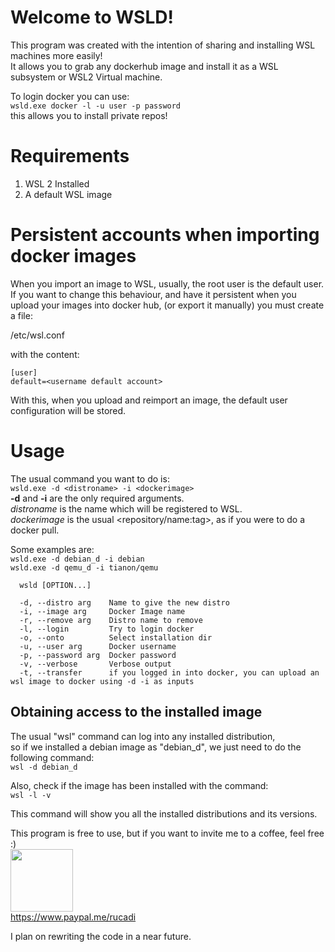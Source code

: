 # Welcome to WSLD!

This program was created with the intention of sharing and installing WSL machines more easily! <br>
It allows you to grab any dockerhub image and install it as a WSL subsystem or WSL2 Virtual machine.<br>



To login docker you can use:  
``
wsld.exe docker -l -u user -p password
``  
this allows you to install private repos!



# Requirements

1. WSL 2 Installed  
2. A default WSL image

# Persistent accounts when importing docker images

When you import an image to WSL, usually, the root user is the default user. 
If you want to change this behaviour, and have it persistent when you upload your images into docker hub, (or export it manually)
you must create a file:

/etc/wsl.conf

with the content:
```
[user]
default=<username default account>
```

With this, when you upload and reimport an image, the default user configuration will be stored.

# Usage

The usual command you want to do is:  
``
wsld.exe -d <distroname> -i <dockerimage> 
``  
**-d** and **-i** are the only required arguments.  
*distroname* is the name which will be registered to WSL.  
*dockerimage* is the usual <repository/name:tag>, as if you were to do a docker pull.  

Some examples are:  
``
wsld.exe -d debian_d -i debian
``  
``
wsld.exe -d qemu_d -i tianon/qemu
``  
~~~
  wsld [OPTION...]

  -d, --distro arg    Name to give the new distro
  -i, --image arg     Docker Image name
  -r, --remove arg    Distro name to remove
  -l, --login         Try to login docker
  -o, --onto          Select installation dir
  -u, --user arg      Docker username
  -p, --password arg  Docker password
  -v, --verbose       Verbose output
  -t, --transfer      if you logged in into docker, you can upload an wsl image to docker using -d -i as inputs

~~~

## Obtaining access to the installed image

The usual "wsl" command can log into any installed distribution,  
so if we installed a debian image as "debian_d", we just need to do the following command:  
``
wsl -d debian_d
``  

Also, check if the image has been installed with the command:  
``
wsl -l -v
``  

This command will show you all the installed distributions and its versions.

This program is free to use, but if you want to invite me to a coffee, feel free :)  
<img src="https://logos-download.com/wp-content/uploads/2016/03/Pay_Pal_logotype_logo_emblem_2.png" width="100" height="100">  
https://www.paypal.me/rucadi


I plan on rewriting the code in a near future. 
